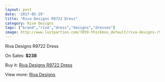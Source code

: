 ```yaml
---
layout: post
date: '2017-05-29'
title: "Riva Designs R9722 Dress"
category: Riva Designs
tags: ["brand","riva","dress","designs","dresses"]
image: http://www.lustparties.com/7859-thickbox_default/riva-designs-r9722-dress.jpg
---
```

Riva Designs R9722 Dress

On Sales: **$238**
<a href="https://www.lustparties.com/en/riva-designs/2617-riva-designs-r9722-dress.html"><amp-img layout="responsive" width="600" height="600" src="//www.lustparties.com/7859-thickbox_default/riva-designs-r9722-dress.jpg" alt="Riva Designs R9722 Dress 0" /></a>
<a href="https://www.lustparties.com/en/riva-designs/2617-riva-designs-r9722-dress.html"><amp-img layout="responsive" width="600" height="600" src="//www.lustparties.com/7861-thickbox_default/riva-designs-r9722-dress.jpg" alt="Riva Designs R9722 Dress 1" /></a>
<a href="https://www.lustparties.com/en/riva-designs/2617-riva-designs-r9722-dress.html"><amp-img layout="responsive" width="600" height="600" src="//www.lustparties.com/7860-thickbox_default/riva-designs-r9722-dress.jpg" alt="Riva Designs R9722 Dress 2" /></a>

Buy it: [Riva Designs R9722 Dress](https://www.lustparties.com/en/riva-designs/2617-riva-designs-r9722-dress.html "Riva Designs R9722 Dress")

View more: [Riva Designs](https://www.lustparties.com/en/6-riva-designs "Riva Designs")